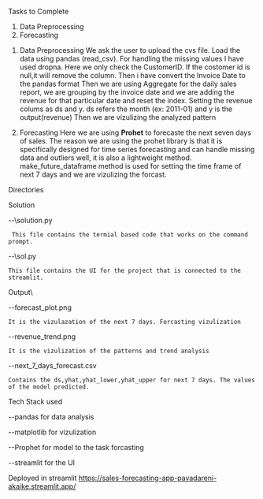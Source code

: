 Tasks to Complete
1. Data Preprocessing
2. Forecasting

1) Data Preprocessing
We ask the user to upload the cvs file. Load the data using pandas (read_csv).
For handling the missing values I have used dropna. Here we only check the CustomerID. If the costomer id is null,it will remove the column. Then i have convert the Invoice Date to the pandas format
Then we are using Aggregate for the daily sales report, we are grouping by the invoice date and we are adding the revenue for that particular date and reset the index. Setting the revenue colums as ds and y. ds refers the month (ex: 2011-01) and y is the output(revenue)
Then we are vizulizing the analyzed pattern 

2) Forecasting
Here we are using **Prohet** to forecaste the next seven days of sales. The reason we are using the prohet library is that it is specifically designed for time series forecasting and can handle missing data and outliers well, it is also a lightweight method.
make_future_dataframe method is used for setting the time frame of next 7 days and we are vizulizing the forcast. 

Directories

Solution

--\solution.py 

     This file contains the termial based code that works on the command prompt.

--\sol.py

    This file contains the UI for the project that is connected to the streamlit.

Output\

--forecast_plot.png

    It is the vizulazation of the next 7 days. Forcasting vizulization

--revenue_trend.png

    It is the vizulization of the patterns and trend analysis

--next_7_days_forecast.csv

    Contains the ds,yhat,yhat_lower,yhat_upper for next 7 days. The values of the model predicted. 


Tech Stack used

--pandas for data analysis 

--matplotlib for vizulization 

--Prophet for model to the task forcasting 

--streamlit for the UI 



 Deployed in streamlit 
          https://sales-forecasting-app-pavadareni-akaike.streamlit.app/
